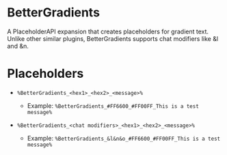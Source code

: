 # BetterGradients
A PlaceholderAPI expansion that creates placeholders for gradient text. Unlike other similar plugins, BetterGradients supports chat modifiers like &amp;l and &amp;n.

# Placeholders
- `%BetterGradients_<hex1>_<hex2>_<message>%`
  - Example: `%BetterGradients_#FF6600_#FF00FF_This is a test message%`

- `%BetterGradients_<chat modifiers>_<hex1>_<hex2>_<message>%`
  - Example: `%BetterGradients_&l&n&o_#FF6600_#FF00FF_This is a test message%`
